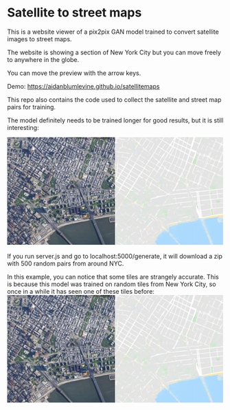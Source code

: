 # Satellite to street maps

This is a website viewer of a pix2pix GAN model trained to convert satellite images to street maps.

The website is showing a section of New York City but you can move freely to anywhere in the globe.

You can move the preview with the arrow keys.

Demo: https://aidanblumlevine.github.io/satellitemaps

This repo also contains the code used to collect the satellite and street map pairs for training.

The model definitely needs to be trained longer for good results, but it is still interesting:

![example](https://github.com/AidanBlumLevine/satellitemaps/blob/main/map2.png)

If you run server.js and go to localhost:5000/generate, it will download a zip with 500 random pairs from around NYC.

In this example, you can notice that some tiles are strangely accurate. This is because this model was trained on random tiles from New York City, so once in a while it has seen one of these tiles before:
![example](https://github.com/AidanBlumLevine/satellitemaps/blob/main/map2.png)

